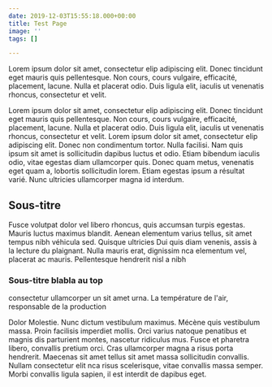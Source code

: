 ```yaml
---
date: 2019-12-03T15:55:18.000+00:00
title: Test Page
image: ''
tags: []

---
```

Lorem ipsum dolor sit amet, consectetur elip adipiscing elit. Donec tincidunt eget mauris quis pellentesque. Non cours, cours vulgaire, efficacité, placement, lacune. Nulla et placerat odio. Duis ligula elit, iaculis ut venenatis rhoncus, consectetur et velit. 

<!-- excerpt -->

Lorem ipsum dolor sit amet, consectetur elip adipiscing elit. Donec tincidunt eget mauris quis pellentesque. Non cours, cours vulgaire, efficacité, placement, lacune. Nulla et placerat odio. Duis ligula elit, iaculis ut venenatis rhoncus, consectetur et velit. Lorem ipsum dolor sit amet, consectetur elip adipiscing elit. Donec non condimentum tortor. Nulla facilisi. Nam quis ipsum sit amet is sollicitudin dapibus luctus et odio. Etiam bibendum iaculis odio, vitae egestas diam ullamcorper quis. Donec quam metus, venenatis eget quam a, lobortis sollicitudin lorem. Etiam egestas ipsum a résultat varié. Nunc ultricies ullamcorper magna id interdum.

## Sous-titre

Fusce volutpat dolor vel libero rhoncus, quis accumsan turpis egestas. Mauris luctus maximus blandit. Aenean elementum varius tellus, sit amet tempus nibh véhicula sed. Quisque ultricies Dui quis diam venenis, assis à la lecture du plaignant. Nulla mauris erat, dignissim nca elementum vel, placerat ac mauris. Pellentesque hendrerit nisl a nibh

### Sous-titre blabla au top

consectetur ullamcorper un sit amet urna. La température de l'air, responsable de la production

Dolor Molestie. Nunc dictum vestibulum maximus. Mécène quis vestibulum massa. Proin facilisis imperdiet mollis. Orci varius natoque penatibus et magnis dis parturient montes, nascetur ridiculus mus. Fusce et pharetra libero, convallis pretium orci. Cras ullamcorper magna a risus porta hendrerit. Maecenas sit amet tellus sit amet massa sollicitudin convallis. Nullam consectetur elit nca risus scelerisque, vitae convallis massa semper. Morbi convallis ligula sapien, il est interdit de dapibus eget.